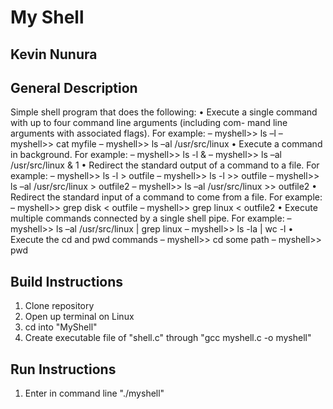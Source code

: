 # My Shell

## Kevin Nunura

## General Description
Simple shell program that does the following:
• Execute a single command with up to four command line arguments (including com-
mand line arguments with associated flags). For example:
– myshell>> ls –l
– myshell>> cat myfile
– myshell>> ls –al /usr/src/linux
• Execute a command in background. For example: – myshell>> ls -l &
– myshell>> ls –al /usr/src/linux & 1
• Redirect the standard output of a command to a file. For example:
– myshell>> ls -l > outfile
– myshell>> ls -l >> outfile
– myshell>> ls –al /usr/src/linux > outfile2 – myshell>> ls –al /usr/src/linux >> outfile2
• Redirect the standard input of a command to come from a file. For example: – myshell>> grep disk < outfile
– myshell>> grep linux < outfile2
• Execute multiple commands connected by a single shell pipe. For example:
– myshell>> ls –al /usr/src/linux | grep linux – myshell>> ls -la | wc -l
• Execute the cd and pwd commands – myshell>> cd some path
– myshell>> pwd

## Build Instructions
1) Clone repository
2) Open up terminal on Linux
3) cd into "MyShell"
4) Create executable file of "shell.c" through "gcc myshell.c -o myshell"

## Run Instructions
1) Enter in command line "./myshell"

